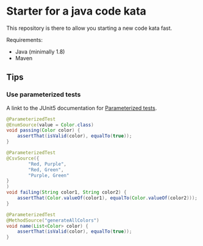 # Starter for a java code kata

This repository is there to allow you starting a new code kata fast.

Requirements:

* Java (minimally 1.8)
* Maven


## Tips


### Use parameterized tests


A linkt to the JUnit5 documentation for [Parameterized tests](https://junit.org/junit5/docs/current/user-guide/#writing-tests-parameterized-tests).

```java
@ParameterizedTest
@EnumSource(value = Color.class)
void passing(Color color) {
    assertThat(isValid(color), equalTo(true));
}

@ParameterizedTest
@CsvSource({
        "Red, Purple",
        "Red, Green",
        "Purple, Green"
}
)
void failing(String color1, String color2) {
    assertThat(Color.valueOf(color1), equalTo(Color.valueOf(color2)));
}

@ParameterizedTest
@MethodSource("generateAllColors")
void name(List<Color> color) {
    assertThat(isValid(color), equalTo(true));
}
```





